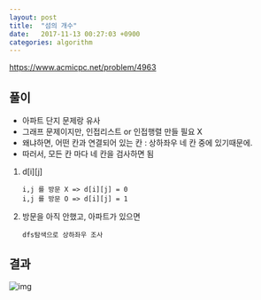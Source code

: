 ```yaml
---
layout: post
title:  "섬의 개수"
date:   2017-11-13 00:27:03 +0900
categories: algorithm
---
```


<https://www.acmicpc.net/problem/4963>

## 풀이

* 아파트 단지 문제랑 유사
* 그래프 문제이지만, 인접리스트 or 인접행렬 만들 필요 X
* 왜냐하면, 어떤 칸과 연결되어 있는 칸 : 상하좌우 네 칸 중에 있기때문에.
* 따러서, 모든 칸 마다 네 칸을 검사하면 됨

1. d[i][j]

	````
	i,j 를 방문 X => d[i][j] = 0
	i,j 를 방문 O => d[i][j] = 1
	````
	
2. 방문을 아직 안했고, 아파트가 있으면 

	````
	dfs탐색으로 상하좌우 조사
	````
	
## 결과

![img](https://github.com/KoJunHee/kojunhee.github.io/raw/master/img/22.png)







	